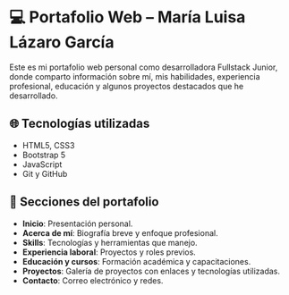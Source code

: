 # 💻 Portafolio Web – María Luisa Lázaro García

Este es mi portafolio web personal como desarrolladora Fullstack Junior, donde comparto información sobre mí, mis habilidades, experiencia profesional, educación y algunos proyectos destacados que he desarrollado.

## 🌐 Tecnologías utilizadas

- HTML5, CSS3
- Bootstrap 5
- JavaScript
- Git y GitHub

## 🧠 Secciones del portafolio

- **Inicio**: Presentación personal.
- **Acerca de mí**: Biografía breve y enfoque profesional.
- **Skills**: Tecnologías y herramientas que manejo.
- **Experiencia laboral**: Proyectos y roles previos.
- **Educación y cursos**: Formación académica y capacitaciones.
- **Proyectos**: Galería de proyectos con enlaces y tecnologías utilizadas.
- **Contacto**: Correo electrónico y redes.

